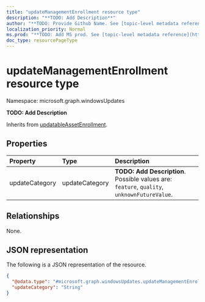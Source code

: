 ```yaml
---
title: "updateManagementEnrollment resource type"
description: "**TODO: Add Description**"
author: "**TODO: Provide Github Name. See [topic-level metadata reference](https://msgo.azurewebsites.net/add/document/guidelines/metadata.html#topic-level-metadata)**"
localization_priority: Normal
ms.prod: "**TODO: Add MS prod. See [topic-level metadata reference](https://msgo.azurewebsites.net/add/document/guidelines/metadata.html#topic-level-metadata)**"
doc_type: resourcePageType
---
```


# updateManagementEnrollment resource type

Namespace: microsoft.graph.windowsUpdates



**TODO: Add Description**


Inherits from [updatableAssetEnrollment](../resources/updatableassetenrollment.md).

## Properties
|Property|Type|Description|
|:---|:---|:---|
|updateCategory|updateCategory|**TODO: Add Description**. Possible values are: `feature`, `quality`, `unknownFutureValue`.|

## Relationships
None.

## JSON representation
The following is a JSON representation of the resource.
<!-- {
  "blockType": "resource",
  "@odata.type": "microsoft.graph.windowsUpdates.updateManagementEnrollment"
}
-->
``` json
{
  "@odata.type": "#microsoft.graph.windowsUpdates.updateManagementEnrollment",
  "updateCategory": "String"
}
```

